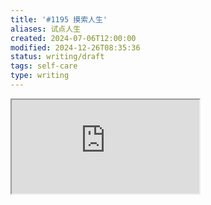 ```yaml
---
title: '#1195 摸索人生'
aliases: 试点人生
created: 2024-07-06T12:00:00
modified: 2024-12-26T08:35:36
status: writing/draft
tags: self-care
type: writing
---
```


<iframe src="https://www.youtube.com/embed/m5_dNOK7oN8" allow="accelerometer; autoplay; clipboard-write; encrypted-media; gyroscope; picture-in-picture; web-share" referrerpolicy="strict-origin-when-cross-origin" allowfullscreen/><center>via: <a href='https://www.youtube.com/watch?v=m5_dNOK7oN8' target='_blank' class='external-link'>https://www.youtube.com/watch?v=m5_dNOK7oN8</a></center>
> [!note]
> The fact that I don't feel like me no more
> Cause I'm not who I was before
> I'm sorry for messing up
> I get the mеssage
> Just give me a sеcond
> I'm just second guessing my life

梦雪，这个星期一切都在好转，我也觉得自己的生活越来越有希望了。

尽管外部的大环境裁员、市场萎缩，政客怠政，社会问题、矛盾加剧，我虽深陷其中，但受惠于年轻，还能在这座城市找到属于自己的一席之地。

四月份令人头疼的腰突问题，经过卧床休息、站立办公、调整坐姿，不再趴桌午休（取而代之的是，躺地上），配合扶他林的厚涂，已经好起来了。五月份令人头疼的湿疹问题，在连续服用汤臣倍健复合 B 族片、依巴斯汀片，并保持忌辣、忌甜，每日两餐粥食，两张油酥饼，辅以规律作息，沐浴保持不用搓澡巾，事后再厚涂 C 乳，虽后期有见每况愈下，并再次大规模爆发，个中的瘙痒又再用炉甘石抑制，历时一个多月，已经趋近于稳定。

前后经历这两场小病之后，虽然已经可以正常饮食，但还是得注意，在每次吃饭之前，都得强调少辛辣，虽不甘心，但总比油酥饼好吃上一些。

最近半个月没有时间写周报，如 weekly/1193 weekly/1194，自 Logseq 接入 Telegram bot 自动存档 Telegram 上的内容之后，每次整理都得花上一上午的时间，并且由于注意力没有长时间集中在某一点，总在左右摇摆，一上午过后，什么都没有记住。说白了就是浪费时间。如果要留下一些整理时的想法，那起码就要花上一天，可说是一个巨大的时间黑洞。

最开始的周报是因为什么搁置，我已经记不得了。上周 Steam 开始夏促，入手了 死亡搁浅 和 赛博朋克，虽然有想要把全部的时间砸入进去的想法，但基本每晚 10 点后才有一点这样的想法，如果玩上几个小时，也就凌晨一两点了，不熬夜简直是骗人的。一个有意思的事情是 HB 慈善包这周包含游戏，幽灵行者 2，但这次的 [游戏发行商 505](https://505games.com/) 像去年死亡搁浅一样，区别对待中国区玩家，不想给可以不给，自此拉黑一家游戏发行商。

有时候躺在那里，想不到这周有哪些想法，找不准一个主旋律，可能写下来也不具备什么价值，索性扔笔，不再续写，github 也不再上传，整个仓库的状态陷入半停滞状态。

其实这样是不对的，现在不写，未来也不会写，这件事情可能就因为此时微不足道的想法，就到此为止了，很多事情都是这样消逝了的，约定、爱情、良好的习惯。

> 去大胆创作那些可能差劲的作品吧，否则你只会永远陷入在对自己的作品的不满之中。
> 去大胆创作吧，直到那些有点弯曲的线条和有点不协调的配色变成你自己喜爱的风格。
> 去大胆创作吧，因为艺术是关于表达的，而你永远有你独特而美丽的故事和经历可以表达。
> 去大胆创作吧，直到你爱上那些你的作品中不完美的地方。
> 去大胆创作吧，因为这样你才能真正开始创作。
> 去大胆创作吧。
> 
> https://t.me/twitter_translate/22748

于是着手开发了一个辅助脚本，可以配合日常的工作流，批量地格式化周报，如果配合上 [[logseq]] 的批量折叠，与如下配置

```edn

:outliner/block-title-collapse-enabled? false

```

- [ ] #wait 可以说连整理的时间也省下了，但事情并不完美，我发现这样配置下来后，每次编辑文件都会卡上一秒左右，最终把配置还原后，再把 `collapsed:true` 全部删去，整体状况才有好转，我怀疑是后者渲染的问题，这也算是 logseq 的一个优化项吧，希望自己有一天也可以参与到 logseq 的开发中。 [link](https://app.todoist.com/app/task/8852794796) #todoist %%[todoist_id:: 8852794796]%%

这周公司有外派巴西、匈牙利、泰国的机会，当然会有二筛的环节，没有雅思、没有留学经历的自己，受着一篇文章的影响（[Do the Real Thing](https://www.scotthyoung.com/blog/2020/05/04/do-the-real-thing/)），还是硬着头皮报名了，我觉得没有必要等到准备好了再去，有的时候时间很少，没有时间准备，但是事情总还是要做的，所以最好的方法就是自适应，再工作中学习，做具体的事情，而不是准备了一遍又一遍，也没有做什么具体的事。
